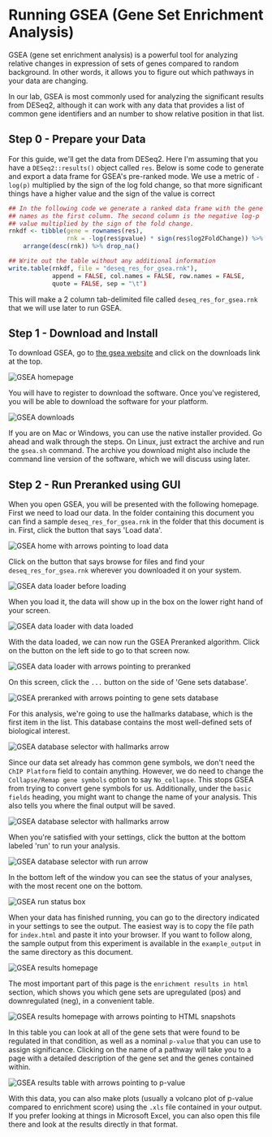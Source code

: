 # Running GSEA (Gene Set Enrichment Analysis)

GSEA (gene set enrichment analysis) is a powerful tool for analyzing
relative changes in expression of sets of genes compared to random
background. In other words, it allows you to figure out which pathways
in your data are changing.

In our lab, GSEA is most commonly used for analyzing the significant
results from DESeq2, although it can work with any data that provides
a list of common gene identifiers and an number to show relative
position in that list.

## Step 0 - Prepare your Data

For this guide, we'll get the data from DESeq2. Here I'm assuming that
you have a `DESeq2::results()` object called `res`. Below is some code
to generate and export a data frame for GSEA's pre-ranked mode. We use
a metric of `-log(p)` multiplied by the sign of the log fold change,
so that more significant things have a higher value and the sign of the
value is correct

```R
## In the following code we generate a ranked data frame with the gene
## names as the first column. The second column is the negative log-p
## value multiplied by the sign of the fold change.
rnkdf <- tibble(gene = rownames(res),
				rnk = -log(res$pvalue) * sign(res$log2FoldChange)) %>%
	arrange(desc(rnk)) %>% drop_na()

## Write out the table without any additional information
write.table(rnkdf, file = "deseq_res_for_gsea.rnk"),
			append = FALSE, col.names = FALSE, row.names = FALSE,
			quote = FALSE, sep = "\t")
```

This will make a 2 column tab-delimited file called
`deseq_res_for_gsea.rnk` that we will use later to run GSEA.

## Step 1 - Download and Install

To download GSEA, go to [the gsea
website](https://www.gsea-msigdb.org/gsea/index.jsp) and click on the
downloads link at the top.

![GSEA homepage](./images/gsea_home.png)

You will have to register to download the software. Once you've
registered, you will be able to download the software for your
platform.

![GSEA downloads](./images/gsea_downloads.png)

If you are on Mac or Windows, you can use the native installer
provided. Go ahead and walk through the steps. On Linux, just extract
the archive and run the `gsea.sh` command. The archive you download
might also include the command line version of the software, which we
will discuss using later.

## Step 2 - Run Preranked using GUI

When you open GSEA, you will be presented with the following homepage.
First we need to load our data. In the folder containing this document
you can find a sample `deseq_res_for_gsea.rnk` in the folder that this
document is in. First, click the button that says 'Load data'.

![GSEA home with arrows pointing to load data](./images/gsea_goto_load_data.png)

Click on the button that says browse for files and find your
`deseq_res_for_gsea.rnk` wherever you downloaded it on your system.

![GSEA data loader before loading](./images/gsea_data_loader.png)

When you load it, the data will show up in the box on the lower right
hand of your screen.

![GSEA data loader with data loaded](./images/gsea_data_loaded.png)

With the data loaded, we can now run the GSEA Preranked algorithm.
Click on the button on the left side to go to that screen now.

![GSEA data loader with arrows pointing to
preranked](./images/gsea_goto_preranked.png)

On this screen, click the `...` button on the side of 'Gene sets database'.

![GSEA preranked with arrows pointing to gene sets
database](./images/gsea_preranked_db_button.png)

For this analysis, we're going to use the hallmarks database, which is
the first item in the list. This database contains the most
well-defined sets of biological interest.

![GSEA database selector with hallmarks
arrow](./images/gsea_hallmarks.png)

Since our data set already has common gene symbols, we don't need the
`ChIP Platform` field to contain anything. However, we do need to
change the `Collapse/Remap gene symbols` option to say `No_collapse`.
This stops GSEA from trying to convert gene symbols for us.
Additionally, under the `basic fields` heading, you might want to
change the name of your analysis. This also tells you where the final
output will be saved.

![GSEA database selector with hallmarks
arrow](./images/gsea_preranked_settings.png)

When you're satisfied with your settings, click the button at the
bottom labeled 'run' to run your analysis.

![GSEA database selector with run
arrow](./images/gsea_preranked_run.png)

In the bottom left of the window you can see the status of your
analyses, with the most recent one on the bottom.

![GSEA run status box](./images/gsea_run_status.png)

When your data has finished running, you can go to the directory
indicated in your settings to see the output. The easiest way is to
copy the file path for `index.html` and paste it into your browser. If
you want to follow along, the sample output from this experiment is
available in the `example_output` in the same directory as this
document.

![GSEA results homepage](./images/gsea_run_status.png)

The most important part of this page is the `enrichment results in
html` section, which shows you which gene sets are upregulated (pos)
and downregulated (neg), in a convenient table.

![GSEA results homepage with arrows pointing to
HTML snapshots](./images/gsea_snapshot.png)

In this table you can look at all of the gene sets that were found to
be regulated in that condition, as well as a nominal `p-value` that
you can use to assign significance. Clicking on the name of a pathway
will take you to a page with a detailed description of the gene set
and the genes contained within.

![GSEA results table with arrows pointing to
p-value](./images/gsea_table.png)

With this data, you can also make plots (usually a volcano plot of
p-value compared to enrichment score) using the `.xls` file contained
in your output. If you prefer looking at things in Microsoft Excel,
you can also open this file there and look at the results directly in
that format.
